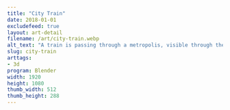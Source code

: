 ```yaml
---
title: "City Train"
date: 2018-01-01
excludefeed: true
layout: art-detail
filename: /art/city-train.webp
alt_text: "A train is passing through a metropolis, visible through the windows."
slug: city-train
arttags:
- 3d
program: Blender
width: 1920
height: 1080
thumb_width: 512
thumb_height: 288
---
```

